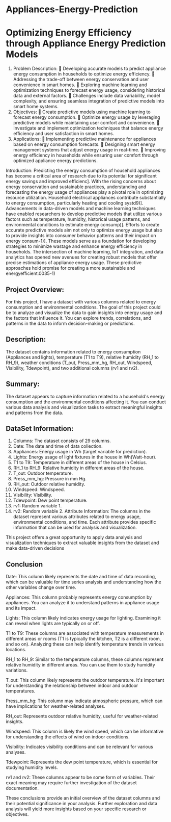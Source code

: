 # Appliances-Energy-Prediction
# Optimizing Energy Efficiency through Appliance Energy Prediction Models



1.	Problem Description:
	Developing accurate models to predict appliance energy consumption in households to optimize energy efficiency.
	Addressing the trade-off between energy conservation and user convenience in smart homes.
	Exploring machine learning and optimization techniques to forecast energy usage, considering historical data and external factors.
	Challenges include data variability, model complexity, and ensuring seamless integration of predictive models into smart home systems.
1.	Objectives:
	Create predictive models using machine learning to forecast energy consumption.
	Optimize energy usage by leveraging predictive models while maintaining user comfort and convenience.
	Investigate and implement optimization techniques that balance energy efficiency and user satisfaction in smart homes.
2.	Applications:
	Implementing predictive maintenance for appliances based on energy consumption forecasts.
	Designing smart energy management systems that adjust energy usage in real-time.
	Improving energy efficiency in households while ensuring user comfort through optimized appliance energy predictions.

Introduction:
Predicting the energy consumption of household appliances has become a critical area of research due to its potential for significant energy savings and improved efficienc]. With the rising concerns about energy conservation and sustainable practices, understanding and forecasting the energy usage of appliances play a pivotal role in optimizing resource utilization.
Household electrical appliances contribute substantially to energy consumption, particularly heating and cooling systd9)]. Advancements in data-driven models and machine learning techniques have enabled researchers to develop predictive models that utilize various factors such as temperature, humidity, historical usage patterns, and environmental conditions to estimate energy consump)].
Efforts to create accurate predictive models aim not only to optimize energy usage but also to provide insights into consumer behavior patterns and their impact on energy consum-1)]. These models serve as a foundation for developing strategies to minimize wastage and enhance energy efficiency in households.
The intersection of machine learning, IoT integration, and data analytics has opened new avenues for creating robust models that offer precise estimations of appliance energy usage. These predictive approaches hold promise for creating a more sustainable and energyefficient.0035-1)


## Project Overview:
For this project, I have a dataset with various columns related to energy consumption and environmental conditions. The goal of this project could be to analyze and visualize the data to gain insights into energy usage and the factors that influence it. You can explore trends, correlations, and patterns in the data to inform decision-making or predictions.

## Description:
The dataset contains information related to energy consumption (Appliances and lights), temperature (T1 to T9), relative humidity (RH_1 to RH_9), weather conditions (T_out, Press_mm_hg, RH_out, Windspeed, Visibility, Tdewpoint), and two additional columns (rv1 and rv2).

## Summary:
The dataset appears to capture information related to a household's energy consumption and the environmental conditions affecting it. You can conduct various data analysis and visualization tasks to extract meaningful insights and patterns from the data.

## DataSet Information:
1. Columns: The dataset consists of 29 columns.
2. Date: The date and time of data collection.
3. Appliances: Energy usage in Wh (target variable for prediction).
4. Lights: Energy usage of light fixtures in the house in Wh(Watt-hour).
5. T1 to T9: Temperature in different areas of the house in Celsius.
6. RH_1 to RH_9: Relative humidity in different areas of the house.
7. T_out: Outdoor temperature.
8. Press_mm_hg: Pressure in mm Hg.
9. RH_out: Outdoor relative humidity.
10. Windspeed: Windspeed.
11. Visibility: Visibility.
12. Tdewpoint: Dew point temperature.
13. rv1: Random variable 1.
14. rv2: Random variable 2.
Attribute Information:
The columns in the dataset represent various attributes related to energy usage, environmental conditions, and time. Each attribute provides specific information that can be used for analysis and visualization.

This project offers a great opportunity to apply data analysis and visualization techniques to extract valuable insights from the dataset and make data-driven decisions

## Conclusion
Date: This column likely represents the date and time of data recording, which can be valuable for time series analysis and understanding how the other variables change over time.

Appliances: This column probably represents energy consumption by appliances. You can analyze it to understand patterns in appliance usage and its impact.

Lights: This column likely indicates energy usage for lighting. Examining it can reveal when lights are typically on or off.

T1 to T9: These columns are associated with temperature measurements in different areas or rooms (T1 is typically the kitchen, T2 is a different room, and so on). Analyzing these can help identify temperature trends in various locations.

RH_1 to RH_9: Similar to the temperature columns, these columns represent relative humidity in different areas. You can use them to study humidity variations.

T_out: This column likely represents the outdoor temperature. It's important for understanding the relationship between indoor and outdoor temperatures.

Press_mm_hg: This column may indicate atmospheric pressure, which can have implications for weather-related analyses.

RH_out: Represents outdoor relative humidity, useful for weather-related insights.

Windspeed: This column is likely the wind speed, which can be informative for understanding the effects of wind on indoor conditions.

Visibility: Indicates visibility conditions and can be relevant for various analyses.

Tdewpoint: Represents the dew point temperature, which is essential for studying humidity levels.

rv1 and rv2: These columns appear to be some form of variables. Their exact meaning may require further investigation of the dataset documentation.

These conclusions provide an initial overview of the dataset columns and their potential significance in your analysis. Further exploration and data analysis will yield more insights based on your specific research or objectives.
